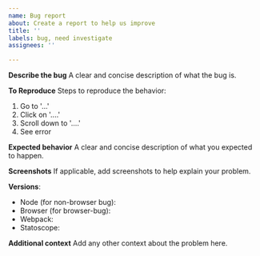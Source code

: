 ```yaml
---
name: Bug report
about: Create a report to help us improve
title: ''
labels: bug, need investigate
assignees: ''

---
```


**Describe the bug**
A clear and concise description of what the bug is.

**To Reproduce**
Steps to reproduce the behavior:
1. Go to '...'
2. Click on '....'
3. Scroll down to '....'
4. See error

**Expected behavior**
A clear and concise description of what you expected to happen.

**Screenshots**
If applicable, add screenshots to help explain your problem.

**Versions**:
 - Node (for non-browser bug): 
 - Browser (for browser-bug): 
 - Webpack: 
 - Statoscope: 

**Additional context**
Add any other context about the problem here.

